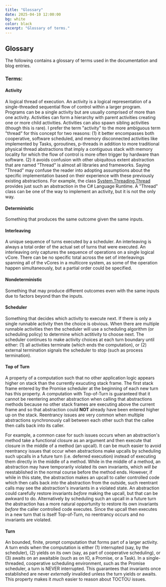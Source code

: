 ```yaml
---
title: "Glossary"
date: 2025-04-10 12:00:00
bg: white
color: black
excerpt: "Glossary of terms."
---
```


## Glossary
The following contains a glossary of terms used in the documentation and blog entries.

### Terms:

#### Activity
A logical thread of execution.  An activity is a logical representation of a single-threaded sequential flow of control
within a larger program.  Programs can be a single activity but are usually comprised of more than one activity.
Activities can form a hierarchy with parent activities creating one or more child activities.  Activities can also spawn
sibling activities (though this is rare).  I prefer the term "activity" to the more ambiguous term "thread" for this
concept for two reasons: (1) it better encompasses both cooperative, software scheduled, and memory disconnected
activities like implemented by Tasks, goroutines, p-threads in addition to more traditional physical thread abstractions
that imply a contiguous stack with memory locality for which the flow of control is more often trigger by hardware than
software.  (2) it avoids confusion with other ubiquitous extent abstraction that are named "Thread" is almost all
libraries and frameworks.  Saying "Thread" may confuse the reader into adopting assumptions about the specific
implementation based on their experience with these previously existing abstractions.  For example, the class
[System.Threading.Thread](https://learn.microsoft.com/en-us/dotnet/api/system.threading.thread) provides just such an
abstraction in the C# Language Runtime.  A "Thread" class can be one of the way to implement an activity, but it is not
the only way.

#### Deterministic
Something that produces the same outcome given the same inputs.

#### Interleaving
A unique sequence of turns executed by a scheduler.  An interleaving is always a total order of the actual set of turns
that were executed.  An interleaving only captures the sequence of operations on a single logical vCore.  There can be
no specific total across the set of interleavings spanning all of the vCores in a multicore system, as some of the
operation happen simultaneously, but a partial order could be specified.

#### Nondeterministic
Something that may produce different outcomes even with the same inputs due to factors beyond than the inputs.  

#### Scheduler
Something that decides which activity to execute next.  If there is only a single runnable activity then the choice is
obvious.  When there are multiple runnable activities then the scheduler will use a scheduling algorithm (or scheduling
policy) to determine which actitivity to choose next.  The scheduler continues to make activity choices at each turn
boundary until either: (1) all activities terminate (which ends the computation), or (2) external termination signals
the scheduler to stop (such as process termination).

#### Top of Turn
A property of a computation such that no other application logic appears higher on stack than the currently exucuting
stack frame.  The first stack frame entered by the Promise scheduler at the beginning of each new turn has this
property.  A computation with Top-of-Turn is guaranteed that it cannot be reentering another abstraction when calling
that abstractions methods because no other stack frames are executing above the current frame and so that abstraction
could **NOT** already have been entered higher up on the stack.  Reentrancy issues are very common when multiple
abstractions synchronously call between each other such that the callee then calls back into its caller.

For example, a common case for such issues occurs when an abstraction's method take a functional closure as an argument
and then execute that closure in the middle of a method (an upcall).  It can be much easier to avoid reentrancy issues
that occur when abstractions make upcalls by scheduling such upcalls in a future turn (i.e. deferred execution) instead
of executing them directly in the middle of a method.  While in the middle of a method, an abstraction may have
temporarily violated its own invariants, which _will be_ reestablished in the normal course before the method ends.
However, if while in this state, the abstraction makes an upcall to caller controlled code which then calls back _into_
the abstraction from the outside, such reentrant calls may see the abstraction's invariants in a violated state.  An
abstraction could carefully restore invariants _before_ making the upcall, but that can be awkward to do.  Alternatively
by scheduling such an upcall in a future turn the abstraction has a more natural opportunity to restore its own
invariants _before_ the caller controlled code executes. Since the upcall then executes in a new turn that is itself
Top-of-Turn, no reentrancy occurs and no invariants are violated.

#### Turn
An bounded, finite, prompt computation that forms part of a larger activity.  A turn ends when the computation is either
(1) interrupted (say, by the scheduler), (2) yields on its own (say, as part of cooperative scheduling), or (3) awaits
on an awaitable (such as on IO, a Promise, or a Task).  In a single-threaded, cooperative scheduling environment, such
as the Promise scheduler, a turn is NEVER interrupted.  This guarantees that invariants once established are never
_externally_ invalided unless the turn yields or awaits.  This property makes it _much_ easier to reason about TOCTOU
issues.
